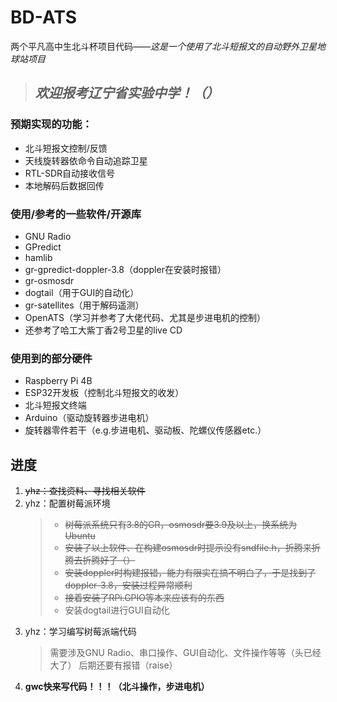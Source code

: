 # BD-ATS
两个平凡高中生北斗杯项目代码——*这是一个使用了北斗短报文的自动野外卫星地球站项目*  
> ## *欢迎报考辽宁省实验中学！（）*
### 预期实现的功能：
- 北斗短报文控制/反馈
- 天线旋转器依命令自动追踪卫星
- RTL-SDR自动接收信号
- 本地解码后数据回传

### 使用/参考的一些软件/开源库
- GNU Radio
- GPredict
- hamlib
- gr-gpredict-doppler-3.8（doppler在安装时报错）
- gr-osmosdr
- dogtail（用于GUI的自动化）
- gr-satellites（用于解码遥测）
- OpenATS（学习并参考了大佬代码、尤其是步进电机的控制）
- 还参考了哈工大紫丁香2号卫星的live CD

### 使用到的部分硬件
- Raspberry Pi 4B
- ESP32开发板（控制北斗短报文的收发）
- 北斗短报文终端
- Arduino（驱动旋转器步进电机）
- 旋转器零件若干（e.g.步进电机、驱动板、陀螺仪传感器etc.）

## 进度
1. ~~yhz：查找资料、寻找相关软件~~
2. yhz：配置树莓派环境
    > - ~~树莓派系统只有3.8的GR，osmosdr要3.9及以上，换系统为Ubuntu~~  
    > - ~~安装了以上软件、在构建osmosdr时提示没有sndfile.h，折腾来折腾去折腾好了（）~~  
    > - ~~安装doppler时构建报错，能力有限实在搞不明白了，于是找到了doppler-3.8，安装过程异常顺利~~  
    > - ~~接着安装了RPi.GPIO等本来应该有的东西~~
    > - 安装dogtail进行GUI自动化
3. yhz：学习编写树莓派端代码
    > 需要涉及GNU Radio、串口操作、GUI自动化、文件操作等等（头已经大了）
    > 后期还要有报错（raise）
4. **gwc快来写代码！！！（北斗操作，步进电机）**